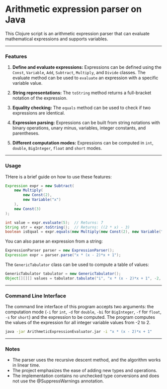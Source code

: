 # Arithmetic expression parser on Java


This Clojure script is an arithmetic expression parser that can evaluate mathematical expressions and supports variables.

------------
### Features
1. **Define and evaluate expressions:** Expressions can be defined using the `Const`, `Variable`, `Add`, `Subtract`, `Multiply`, and `Divide` classes. The evaluate method can be used to `evaluate` an expression with a specific variable value.

2. **String representations:** The `toString` method returns a full-bracket notation of the expression.

3. **Equality checking:** The `equals` method can be used to check if two expressions are identical.

4. **Expression parsing:** Expressions can be built from string notations with binary operations, unary minus, variables, integer constants, and parentheses.

5. **Different computation modes:** Expressions can be computed in `int`, `double`, `BigInteger`, `float` and `short` modes.

------------
### Usage

THere is a brief guide on how to use these features:

```java
Expression expr = new Subtract(
    new Multiply(
        new Const(2),
        new Variable("x")
    ),
    new Const(3)
);

int value = expr.evaluate(5);  // Returns: 7
String str = expr.toString();  // Returns: ((2 * x) - 3)
boolean isEqual = expr.equals(new Multiply(new Const(2), new Variable("x")));  // Returns: false
```
You can also parse an expression from a string:

```java
ExpressionParser parser = new ExpressionParser();
Expression expr = parser.parse("x * (x - 2)*x + 1");
```
The `GenericTabulator` class can be used to compute a table of values:
    
```java
GenericTabulator tabulator = new GenericTabulator();
Object[][][] values = tabulator.tabulate("i", "x * (x - 2)*x + 1", -2, 2, -2, 2, -2, 2);
```
------------

### Command Line Interface
The command line interface of this program accepts two arguments: the computation mode (`-i` for `int`, `-d` for `double`, `-bi` for `BigInteger`, `-f` for `float`, `-s` for `short`) and the expression to be computed. The program computes the values of the expression for all integer variable values from -2 to 2.

```bash
java -jar ArithmeticExpressionEvaluator.jar -i "x * (x - 2)*x + 1"
```
------------
### Notes

- The parser uses the recursive descent method, and the algorithm works in linear time.
- The project emphasizes the ease of adding new types and operations.
- The implementation contains no unchecked type conversions and does not use the @SuppressWarnings annotation.


